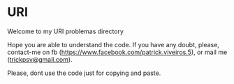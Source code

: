 # URI

Welcome to my URI problemas directory

Hope you are able to understand the code. If you have any doubt, please, contact-me on fb (https://www.facebook.com/patrick.viveiros.5), or mail me (trickpsv@gmail.com). 

Please, dont use the code just for copying and paste.

